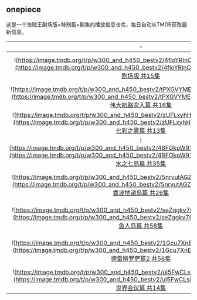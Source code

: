 ## onepiece

这是一个海贼王剧场版+特别篇+剧集的播放信息仓库，每日自动从TMDB获取最新信息。

|  -  |  -  |  -  | 
|:---:|:---:|:---:| 
| ![https://image.tmdb.org/t/p/w300_and_h450_bestv2/4floYRInCRdi6Nk85lLQzGPbV5K.jpg](https://image.tmdb.org/t/p/w300_and_h450_bestv2/4floYRInCRdi6Nk85lLQzGPbV5K.jpg) <br> [剧场版 共15集](https://onepiece.aliang.link/index.html) | ![https://image.tmdb.org/t/p/w300_and_h450_bestv2/AidpQUAWUfPOVC91u47Ceb9a6Pb.jpg](https://image.tmdb.org/t/p/w300_and_h450_bestv2/AidpQUAWUfPOVC91u47Ceb9a6Pb.jpg) <br> [特别篇 共25集](https://onepiece.aliang.link/op/S00.html) | ![https://image.tmdb.org/t/p/w300_and_h450_bestv2/flO9XhezL15AXAwutkbSlztiAIQ.jpg](https://image.tmdb.org/t/p/w300_and_h450_bestv2/flO9XhezL15AXAwutkbSlztiAIQ.jpg) <br> [东海篇 共61集](https://onepiece.aliang.link/op/S01.html) | 
| ![https://image.tmdb.org/t/p/w300_and_h450_bestv2/tPXGVYMEMbfrn9rfUuRUVodkHNv.jpg](https://image.tmdb.org/t/p/w300_and_h450_bestv2/tPXGVYMEMbfrn9rfUuRUVodkHNv.jpg) <br> [伟大航路突入篇 共16集](https://onepiece.aliang.link/op/S02.html) | ![https://image.tmdb.org/t/p/w300_and_h450_bestv2/dhE94iPUZvM17rcrVewijmcf8oC.jpg](https://image.tmdb.org/t/p/w300_and_h450_bestv2/dhE94iPUZvM17rcrVewijmcf8oC.jpg) <br> [冬岛篇 共14集](https://onepiece.aliang.link/op/S03.html) | ![https://image.tmdb.org/t/p/w300_and_h450_bestv2/skTBiTJOz1wwgOZ8NodrC5JOvut.jpg](https://image.tmdb.org/t/p/w300_and_h450_bestv2/skTBiTJOz1wwgOZ8NodrC5JOvut.jpg) <br> [阿拉巴斯坦篇 共39集](https://onepiece.aliang.link/op/S04.html) | 
| ![https://image.tmdb.org/t/p/w300_and_h450_bestv2/zUFLxyhHvUlqJVPgPvIPyABNKsg.jpg](https://image.tmdb.org/t/p/w300_and_h450_bestv2/zUFLxyhHvUlqJVPgPvIPyABNKsg.jpg) <br> [七彩之雾篇 共13集](https://onepiece.aliang.link/op/S05.html) | ![https://image.tmdb.org/t/p/w300_and_h450_bestv2/kn00jIwLinqNWctiIDq0IXOKahD.jpg](https://image.tmdb.org/t/p/w300_and_h450_bestv2/kn00jIwLinqNWctiIDq0IXOKahD.jpg) <br> [空岛篇 共52集](https://onepiece.aliang.link/op/S06.html) | ![https://image.tmdb.org/t/p/w300_and_h450_bestv2/xEzSywoL2XlMz67Yg7qXvnRvfK9.jpg](https://image.tmdb.org/t/p/w300_and_h450_bestv2/xEzSywoL2XlMz67Yg7qXvnRvfK9.jpg) <br> [逃离!海军要塞 & 弗克西... 共33集](https://onepiece.aliang.link/op/S07.html) | 
| ![https://image.tmdb.org/t/p/w300_and_h450_bestv2/48FOkpW91bmOArsOeOsVuNBk3nv.jpg](https://image.tmdb.org/t/p/w300_and_h450_bestv2/48FOkpW91bmOArsOeOsVuNBk3nv.jpg) <br> [水之七岛篇 共35集](https://onepiece.aliang.link/op/S08.html) | ![https://image.tmdb.org/t/p/w300_and_h450_bestv2/tqjQXwb9CELyZgpbJpSRFdifVz0.jpg](https://image.tmdb.org/t/p/w300_and_h450_bestv2/tqjQXwb9CELyZgpbJpSRFdifVz0.jpg) <br> [司法岛篇 共73集](https://onepiece.aliang.link/op/S09.html) | ![https://image.tmdb.org/t/p/w300_and_h450_bestv2/tnri1uxhXHZcp3OmON3aB6WCICT.jpg](https://image.tmdb.org/t/p/w300_and_h450_bestv2/tnri1uxhXHZcp3OmON3aB6WCICT.jpg) <br> [恐怖三桅帆船篇 共45集](https://onepiece.aliang.link/op/S10.html) | 
| ![https://image.tmdb.org/t/p/w300_and_h450_bestv2/5nrvutAGZZbos6HgJeCbrMF2KnZ.jpg](https://image.tmdb.org/t/p/w300_and_h450_bestv2/5nrvutAGZZbos6HgJeCbrMF2KnZ.jpg) <br> [香波地诸岛篇 共26集](https://onepiece.aliang.link/op/S11.html) | ![https://image.tmdb.org/t/p/w300_and_h450_bestv2/j1zQbP8KQNTzqrybhkDMPtdpEJx.jpg](https://image.tmdb.org/t/p/w300_and_h450_bestv2/j1zQbP8KQNTzqrybhkDMPtdpEJx.jpg) <br> [女儿岛篇 共14集](https://onepiece.aliang.link/op/S12.html) | ![https://image.tmdb.org/t/p/w300_and_h450_bestv2/22IZx1kwvQXQKPomIyKABJbu7pX.jpg](https://image.tmdb.org/t/p/w300_and_h450_bestv2/22IZx1kwvQXQKPomIyKABJbu7pX.jpg) <br> [海底大监狱篇 & 顶上战争... 共101集](https://onepiece.aliang.link/op/S13.html) | 
| ![https://image.tmdb.org/t/p/w300_and_h450_bestv2/seZqgkv7CvviGLqQHt5Tg9UJBov.jpg](https://image.tmdb.org/t/p/w300_and_h450_bestv2/seZqgkv7CvviGLqQHt5Tg9UJBov.jpg) <br> [鱼人岛篇 共58集](https://onepiece.aliang.link/op/S14.html) | ![https://image.tmdb.org/t/p/w300_and_h450_bestv2/siSVRGjnGEhf2Vud4T1rzSVhl7j.jpg](https://image.tmdb.org/t/p/w300_and_h450_bestv2/siSVRGjnGEhf2Vud4T1rzSVhl7j.jpg) <br> [庞克哈萨德篇 共62集](https://onepiece.aliang.link/op/S15.html) | ![https://image.tmdb.org/t/p/w300_and_h450_bestv2/ryZg2BtRo4MVqEuT3A3KST1noCB.jpg](https://image.tmdb.org/t/p/w300_and_h450_bestv2/ryZg2BtRo4MVqEuT3A3KST1noCB.jpg) <br> [德雷斯罗萨篇1 共50集](https://onepiece.aliang.link/op/S16.html) | 
| ![https://image.tmdb.org/t/p/w300_and_h450_bestv2/1Gcu7XnElckyYX6haN3ipE8Kp64.jpg](https://image.tmdb.org/t/p/w300_and_h450_bestv2/1Gcu7XnElckyYX6haN3ipE8Kp64.jpg) <br> [德雷斯罗萨篇2 共56集](https://onepiece.aliang.link/op/S17.html) | ![https://image.tmdb.org/t/p/w300_and_h450_bestv2/w60lVx4BJP6QNyYXtqEpGHLKTWa.jpg](https://image.tmdb.org/t/p/w300_and_h450_bestv2/w60lVx4BJP6QNyYXtqEpGHLKTWa.jpg) <br> [佐乌篇 共55集](https://onepiece.aliang.link/op/S18.html) | ![https://image.tmdb.org/t/p/w300_and_h450_bestv2/d5DBnueuh9LXxjMjPVU2DJYACS9.jpg](https://image.tmdb.org/t/p/w300_and_h450_bestv2/d5DBnueuh9LXxjMjPVU2DJYACS9.jpg) <br> [蛋糕岛篇 共74集](https://onepiece.aliang.link/op/S19.html) | 
| ![https://image.tmdb.org/t/p/w300_and_h450_bestv2/ul5FwCLsi20LZIYd5DNI9NbFvNw.jpg](https://image.tmdb.org/t/p/w300_and_h450_bestv2/ul5FwCLsi20LZIYd5DNI9NbFvNw.jpg) <br> [世界会议篇 共14集](https://onepiece.aliang.link/op/S20.html) | ![https://image.tmdb.org/t/p/w300_and_h450_bestv2/957u8IIqwPTgtubSIaBI4bPtGzn.jpg](https://image.tmdb.org/t/p/w300_and_h450_bestv2/957u8IIqwPTgtubSIaBI4bPtGzn.jpg) <br> [和之国篇 共185集](https://onepiece.aliang.link/op/S21.html) | - | 
